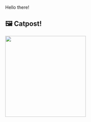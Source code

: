 Hello there!



## 🖼️ Catpost!

<sub>
    <img src="https://cdn2.thecatapi.com/images/sMpTnFFds.false" height="256">
</sub>

